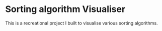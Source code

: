 # Sorting algorithm Visualiser

This is a recreational project I built to visualise various sorting algorithms.